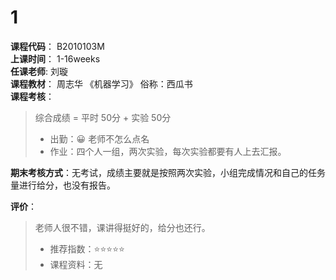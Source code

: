 # 1    

**课程代码**： B2010103M  
**上课时间**： 1-16weeks  
**任课老师**: 	刘璇  
**课程教材**： 周志华 《机器学习》 俗称：西瓜书  
**课程考核**：    

>
>综合成绩 = 平时 50分 + 实验 50分
>- 出勤：😀 老师不怎么点名
>- 作业：四个人一组，两次实验，每次实验都要有人上去汇报。

**期末考核方式**：无考试，成绩主要就是按照两次实验，小组完成情况和自己的任务量进行给分，也没有报告。

**评价**：

>
>老师人很不错，课讲得挺好的，给分也还行。
>- 推荐指数：⭐⭐⭐⭐⭐
>- 课程资料：无

